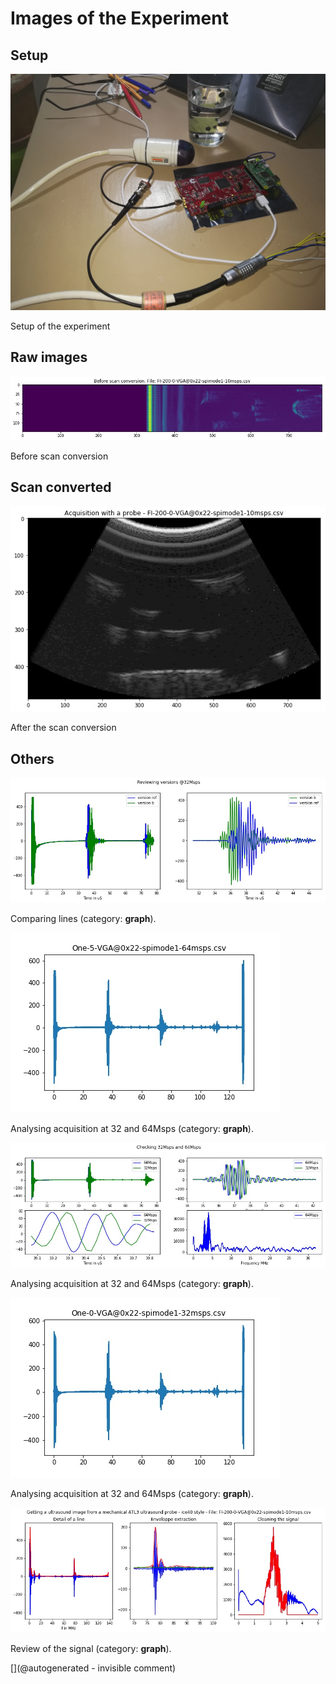 # Images of the Experiment

## Setup

![](/matty/20180225a/IMG_20180225_184226.jpg)

Setup of the experiment

## Raw images

![](/matty/20180225a/raw.jpg)

Before scan conversion

## Scan converted

![](/matty/20180225a/probe.jpg)

After the scan conversion

## Others

![](/matty/20180226a/compare_version.jpg)

Comparing lines (category: __graph__).

![](/matty/20180227a/One-5-VGA@0x22-spimode1-64msps.jpg)

Analysing acquisition at 32 and 64Msps (category: __graph__).

![](/matty/20180227a/32_64.jpg)

Analysing acquisition at 32 and 64Msps (category: __graph__).

![](/matty/20180227a/One-0-VGA@0x22-spimode1-32msps.jpg)

Analysing acquisition at 32 and 64Msps (category: __graph__).

![](/matty/20180225a/line70.jpg)

Review of the signal (category: __graph__).



[](@autogenerated - invisible comment)
